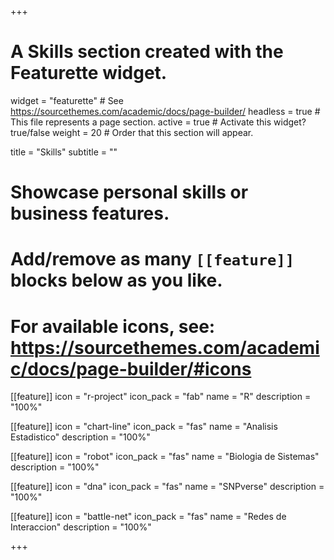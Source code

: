 +++
# A Skills section created with the Featurette widget.
widget = "featurette"  # See https://sourcethemes.com/academic/docs/page-builder/
headless = true  # This file represents a page section.
active = true  # Activate this widget? true/false
weight = 20  # Order that this section will appear.

title = "Skills"
subtitle = ""

# Showcase personal skills or business features.
# 
# Add/remove as many `[[feature]]` blocks below as you like.
# 
# For available icons, see: https://sourcethemes.com/academic/docs/page-builder/#icons

[[feature]]
  icon = "r-project"
  icon_pack = "fab"
  name = "R"
  description = "100%"
  
[[feature]]
  icon = "chart-line"
  icon_pack = "fas"
  name = "Analisis Estadistico"
  description = "100%"  
  
[[feature]]
  icon = "robot"
  icon_pack = "fas"
  name = "Biologia de Sistemas"
  description = "100%"

[[feature]]
  icon = "dna"
  icon_pack = "fas"
  name = "SNPverse"
  description = "100%"
  
  [[feature]]
  icon = "battle-net"
  icon_pack = "fas"
  name = "Redes de Interaccion"
  description = "100%"

+++
